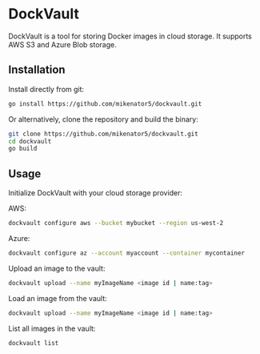 # DockVault

DockVault is a tool for storing Docker images in cloud storage. It supports AWS S3 and Azure Blob storage.

## Installation

Install directly from git:

```bash
go install https://github.com/mikenator5/dockvault.git
```

Or alternatively, clone the repository and build the binary:

```bash
git clone https://github.com/mikenator5/dockvault.git
cd dockvault
go build
```

## Usage

Initialize DockVault with your cloud storage provider:

AWS:

```bash
dockvault configure aws --bucket mybucket --region us-west-2
```

Azure:

```bash
dockvault configure az --account myaccount --container mycontainer
```

Upload an image to the vault:

```bash
dockvault upload --name myImageName <image id | name:tag>
```

Load an image from the vault:

```bash
dockvault upload --name myImageName <image id | name:tag>
```

List all images in the vault:

```bash
dockvault list
```
